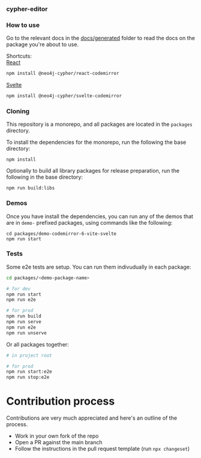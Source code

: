 ### cypher-editor

### How to use

Go to the relevant docs in the [docs/generated](./docs/generated) folder to read the docs on the package you're about to use.

Shortcuts:  
[React](https://github.com/neo4j/cypher-editor/blob/main/docs/generated/neo4j-cypher_react-codemirror.md)

```bash
npm install @neo4j-cypher/react-codemirror
```

[Svelte](https://github.com/neo4j/cypher-editor/blob/main/docs/generated/neo4j-cypher_svelte-codemirror.md)

```bash
npm install @neo4j-cypher/svelte-codemirror
```

### Cloning

This repository is a monorepo, and all packages are located in the `packages` directory.

To install the dependencies for the monorepo, run the following the base directory:

```
npm install
```

Optionally to build all library packages for release preparation, run the following in the base directory:

```
npm run build:libs
```

### Demos

Once you have install the dependencies, you can run any of the demos that are in `demo-` prefixed packages, using commands like the following:

```
cd packages/demo-codemirror-6-vite-svelte
npm run start
```

### Tests

Some e2e tests are setup. You can run them indivudually in each package:

```bash
cd packages/<demo-package-name>

# for dev
npm run start
npm run e2e

# for prod
npm run build
npm run serve
npm run e2e
npm run unserve
```

Or all packages together:

```bash
# in project root

# for prod
npm run start:e2e
npm run stop:e2e
```

# Contribution process

Contributions are very much appreciated and here's an outline of the process.

- Work in your own fork of the repo
- Open a PR against the main branch
- Follow the instructions in the pull request template (run `npx changeset`)
